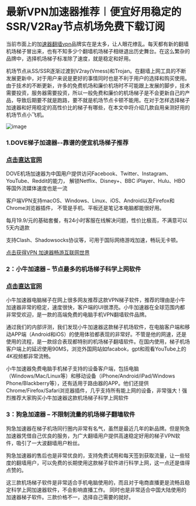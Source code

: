 # 最新VPN加速器推荐︱便宜好用稳定的SSR/V2Ray节点机场免费下载订阅

当前市面上的加[速器翻墙vpn](https://appletalking.cc/archives/2183)品牌实在是太多，让人眼花缭乱。每天都有新的翻墙机场梯子冒出来，也有不知多少个翻墙机场梯子相继退出历史舞台。在这么繁杂的品牌中，选择机场梯子标准除了速度，就是稳定和好用。

机场节点从SS/SSR逐渐过渡到V2ray(Vmess)和Trojan。在翻墙上网工具的不断发展更新中，对于用户来说是更好的事情同时也是不利于用户的选择和购买使用。由于技术的不断更新，许多的免费机场和廉价机场时不可能跟上发展的脚步，技术需要投资，服务器需要投资，所以一般免费和廉价的机场梯子是不会更新自己的产品，导致后期要不就是跑路，要不就是机场节点卡顿不能用。在对于怎样选择梯子加速器和好用稳定的高性价比的梯子有哪些，在本文中将介绍几款自用亲测好用的机场节点小飞机。

![image](https://github.com/user-attachments/assets/2c7b3245-d6d6-485f-92d2-bf8dd7f1795b)

### 1.DOVE梯子加速器--靠谱的便宜机场梯子推荐
### [点击直达官网](https://dove8.cc/a.php?alavBTtF8UB)

DOVE机场加速器为中国用户提供访问Facebook、Twitter、Instagram、YouTube、Reddit的能力，
解锁Netflix、Disney+、BBC iPlayer、Hulu、HBO等国外流媒体速度也是一流

客户端VPN支持macOS、Windows、Linux、iOS、Android以及Firefox和Chrome浏览器插件，
不管是手机、平板还是笔记本电脑都能很好用。

每月19.9/元的基础套餐，有24小时客服在线解决问题，性价比极高，不满意可以5天内退款

支持Clash、Shadowsocks协议等，可用于国际网络游戏加速，畅玩无卡顿。

[点击获得VPN 加速器畅游互联网世界](https://dove8.cc/a.php?alavBTtF8UB)

### 2：小牛加速器 – 节点最多的机场梯子科学上网软件
### [点击直达官网](https://dove8.cc/a.php?alavBTtF8UB)

小牛加速器电脑梯子在网上很多网友推荐这款VPN梯子软件，推荐的理由是小牛加速器非常的稳定，速度很快，客户端的UI很漂亮。小牛加速器在全球范围内都非常受欢迎，是一款的高端免费的电脑手机VPN翻墙软件品牌。

通过我们的内部评测，我们发现小牛加速器这款梯子机场软件，在电脑客户端和移动APP端（Android和iOS）的使用体验都表现的非常好。不管是他的网速，还是使用的流程，是一款综合表现都特别的机场梯子翻墙软件。在国内使用，梯子机场客户端上的延迟使用90MS，浏览外国网站如facabok，gpt和观看YouTube上的4K视频都非常流畅。

小牛加速器免费电脑手机梯子支持的设备客户端，包括电脑（Windows/Mac/Linux等）和移动设备（iPhone/Android/iPad/Windows Phone/Blackberry等），还有适用于路由器的APP。他们还提供Chrome/Firefox/Safari浏览器插件，几乎支持所有能上网的设备，非常强大！强烈推荐大家购买小牛加速器这款机场梯子科学上网软件

### 3：狗急加速器 – 不限制流量的机场梯子翻墙软件
狗急加速器在梯子机场同行圈内非常有名气，虽然是最近几年的新品牌。但是狗急加速器凭借自己优良的服务，为广大翻墙用户提供高速稳定好用的梯子VPN软件，吸引了一大波翻墙用户粉丝。

狗急加速器的售后也是非常优良的，支持免费试用和每天签到获取流量，让一些轻度的翻墙用户，可以免费的长期使用这款梯子软件进行科学上网，这一点还是值得点赞的。

这三款机场梯子软件是非常适合手机电脑使用的，而且对于电商直播更是流畅且稳定科学上网加速器软件，不会影响直播工作。 同时也是非常适合中国大陆使用的加速器梯子软件。三款价格不一，选择自己需要的就好。
